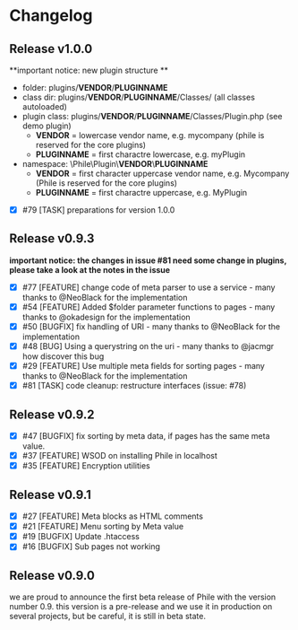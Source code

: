 # Changelog

## Release v1.0.0

**important notice: new plugin structure **

- folder: plugins/**VENDOR**/**PLUGINNAME**
- class dir: plugins/**VENDOR**/**PLUGINNAME**/Classes/ (all classes autoloaded)
- plugin class: plugins/**VENDOR**/**PLUGINNAME**/Classes/Plugin.php (see demo plugin)
  - **VENDOR** = lowercase vendor name, e.g. mycompany (phile is reserved for the core plugins)
  - **PLUGINNAME** = first charactre lowercase, e.g. myPlugin
- namespace: \Phile\Plugin\\**VENDOR**\\**PLUGINNAME**
  - **VENDOR** = first character uppercase vendor name, e.g. Mycompany (Phile is reserved for the core plugins)
  - **PLUGINNAME** = first charactre uppercase, e.g. MyPlugin

- [x] #79 [TASK] preparations for version 1.0.0

## Release v0.9.3

**important notice: the changes in issue #81 need some change in plugins, please take a look at the notes in the issue**

- [x] #77 [FEATURE] change code of meta parser to use a service - many thanks to @NeoBlack for the implementation
- [x] #54 [FEATURE] Added $folder parameter functions to pages - many thanks to @okadesign for the implementation
- [x] #50 [BUGFIX] fix handling of URI - many thanks to @NeoBlack for the implementation
- [x] #48 [BUG] Using a querystring on the uri - many thanks to @jacmgr how discover this bug
- [x] #29 [FEATURE] Use multiple meta fields for sorting pages - many thanks to @NeoBlack for the implementation
- [x] #81 [TASK] code cleanup: restructure interfaces (issue: #78)

## Release v0.9.2

- [x] #47 [BUGFIX] fix sorting by meta data, if pages has the same meta value.
- [x] #37 [FEATURE] WSOD on installing Phile in localhost
- [x] #35 [FEATURE] Encryption utilities

## Release v0.9.1

- [x] #27 [FEATURE] Meta blocks as HTML comments
- [x] #21 [FEATURE] Menu sorting by Meta value
- [x] #19 [BUGFIX] Update .htaccess
- [x] #16 [BUGFIX] Sub pages not working

## Release v0.9.0
we are proud to announce the first beta release of Phile with the version number 0.9.
this version is a pre-release and we use it in production on several projects, but be careful, it is still in beta state.
